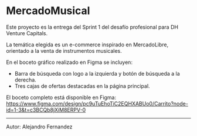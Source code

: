 # MercadoMusical

Este proyecto es la entrega del Sprint 1 del desafío profesional para DH Venture Capitals.

La temática elegida es un e-commerce inspirado en MercadoLibre, orientado a la venta de instrumentos musicales.

En el boceto gráfico realizado en Figma se incluyen:

- Barra de búsqueda con logo a la izquierda y botón de búsqueda a la derecha.
- Tres cajas de ofertas destacadas en la página principal.

El boceto completo está disponible en Figma:  
https://www.figma.com/design/pc9uTuEhoTiC2EQHXABUo0/Carrito?node-id=1-3&t=c3BCQb8jXiM8ERPV-0

---

Autor: Alejandro Fernandez
